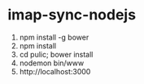 imap-sync-nodejs
================
1. npm install -g bower
2. npm install
3. cd pulic; bower install
4. nodemon bin/www
5. http://localhost:3000
